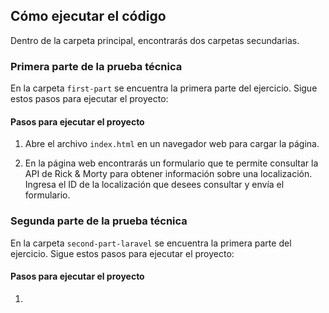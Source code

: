 ## Cómo ejecutar el código

Dentro de la carpeta principal, encontrarás dos carpetas secundarias.

### Primera parte de la prueba técnica

En la carpeta `first-part` se encuentra la primera parte del ejercicio. Sigue estos pasos para ejecutar el proyecto:

#### Pasos para ejecutar el proyecto

1. Abre el archivo `index.html` en un navegador web para cargar la página.

2. En la página web encontrarás un formulario que te permite consultar la API de Rick & Morty para obtener información sobre una localización. Ingresa el ID de la localización que desees consultar y envía el formulario.

### Segunda parte de la prueba técnica

En la carpeta `second-part-laravel` se encuentra la primera parte del ejercicio. Sigue estos pasos para ejecutar el proyecto:

#### Pasos para ejecutar el proyecto

1. 
